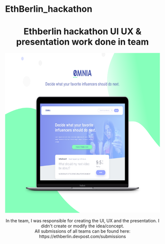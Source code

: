 # EthBerlin_hackathon

<div align="center">
<h1>Ethberlin hackathon UI UX & presentation work done in team</h1>
<img src="omnia.png" alt="Omnia UI" width="728" height="520" />
<p>In the team, I was responsible for creating the UI, UX and the presentation. I didn't create or modify the idea/concept. </br> All submissions of all teams can be found here: https://ethberlin.devpost.com/submissions
</p>
</div>
